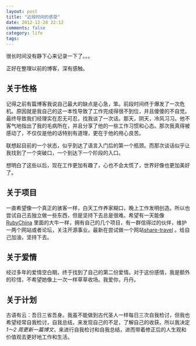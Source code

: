 ```yaml
---
layout: post
title: "近段时间的感受"
date: 2012-12-28 22:12
comments: false
category: life
tags:
---
```


很长时间没有静下心来记录一下了。。。

正好在整理以前的博客，深有感触。

<!--more-->

## 关于性格

记得之前有篇博客我说自己最大的缺点是心急，笨。前段时间终于爆发了一次危机。原因就是我自己的这一本性导致了工作完成得很不到位，并且傻傻的不自觉。最终导致我们经理实在忍无可忍，找我谈了一次话。那天，阴天，冷风习习。他不客气地指出了我的毛病所在，并且分享了他的一些工作习惯和心态。那次我真得被感动了，不仅仅是他的话特别有道理，更在于他的用心良苦。

联想起目前的一个状态，似乎到达了语言入门后的第一个瓶颈。而那次谈话似乎让我找到了一个突破口，一个到达下一个阶段的入口。

想明白了这些以后，现在工作更加有趣了，心也不会太慌了，世界好像也更加美好了。

## 关于项目

一直希望像一个真正的骇客一样，白天工作养家糊口，晚上工作发明创造。所以也尝试自己去独立做一些东西，但是坚持下去总是很难。希望有一天能像[RubyChina](http://www.rubychina.org) 里面的大牛一样，拥有自己的几个项目，有一群信得过的伙伴，维护一两个网站或者论坛，关注开源事业。最新在尝试做一个网站[share-travel](http://www.share-travel.net) 。给自己加油，坚持下去。

## 关于爱情

经过多年的爱情空白期，终于找到了自己的第二份爱情。对于这份感情，我是额外的珍惜，不希望她像上一次一样草草收场。我爱你，丹丹。

## 关于计划

古语有云：吾日三省吾身。我虽不能做到古代圣人一样每日三次自我检讨，但我也希望经常自我检讨，自我总结，来发现自己的不足，了解自己的收获。所以我决定*1～2 周更新一篇博文*，来进行自我检讨和自我总结，进而带着修正后的人生观和价值观去更好地工作和生活。
